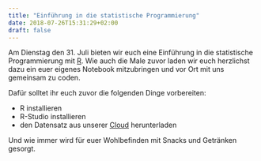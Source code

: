 ```yaml
---
title: "Einführung in die statistische Programmierung"
date: 2018-07-26T15:31:29+02:00
draft: false
---
```

Am Dienstag den 31. Juli bieten wir euch eine Einführung in die statistische Programmierung mit [R](https://www.r-project.org/).
Wie auch die Male zuvor laden wir euch herzlichst dazu ein euer eigenes
Notebook mitzubringen und vor Ort mit uns gemeinsam zu coden.

Dafür solltet ihr euch zuvor die folgenden Dinge vorbereiten:

- R installieren
- R-Studio installieren
- den Datensatz aus unserer [Cloud](https://cloud.foss-ag.de/index.php/s/ZcH44yNA3DEXkBp?path=%2FHack%20and%20Snack) herunterladen

Und wie immer wird für euer Wohlbefinden mit Snacks und Getränken gesorgt.
